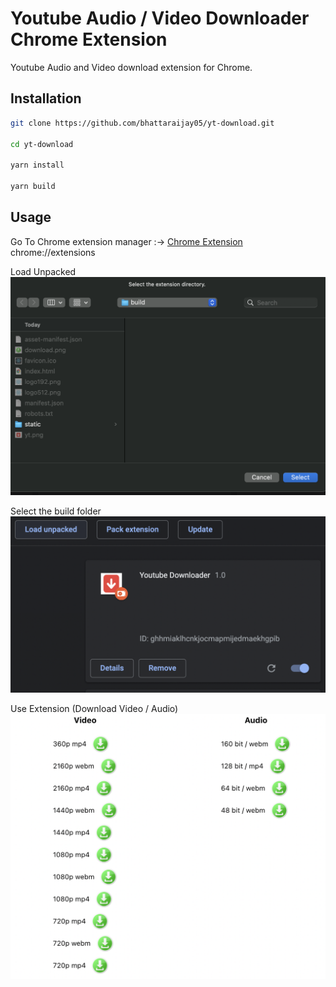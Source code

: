 # Youtube Audio / Video Downloader Chrome Extension

Youtube Audio and Video download extension for Chrome.

## Installation

```bash
git clone https://github.com/bhattaraijay05/yt-download.git

cd yt-download

yarn install

yarn build

```

## Usage

Go To Chrome extension manager :->
[Chrome Extension](chrome://extensions)
chrome://extensions

Load Unpacked
<img src="./img1.png" >

Select the build folder
<img src="./img2.png">

Use Extension (Download Video / Audio)
<img src="./img3.png" >
